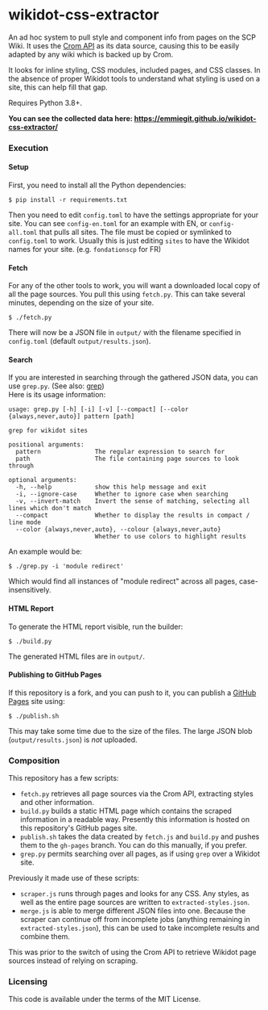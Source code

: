# wikidot-css-extractor

An ad hoc system to pull style and component info from pages on the SCP Wiki. It uses the [Crom API](https://api.crom.avn.sh/) as its data source, causing this to be easily adapted by any wiki which is backed up by Crom.

It looks for inline styling, CSS modules, included pages, and CSS classes. In the absence of proper Wikidot tools to understand what styling is used on a site, this can help fill that gap.

Requires Python 3.8+.

**You can see the collected data here: https://emmiegit.github.io/wikidot-css-extractor/**

### Execution

#### Setup

First, you need to install all the Python dependencies:

```
$ pip install -r requirements.txt
```

Then you need to edit `config.toml` to have the settings appropriate for your site.
You can see `config-en.toml` for an example with EN, or `config-all.toml` that pulls all sites.
The file must be copied or symlinked to `config.toml` to work.
Usually this is just editing `sites` to have the Wikidot names for your site. (e.g. `fondationscp` for FR)

#### Fetch

For any of the other tools to work, you will want a downloaded local copy of all the page sources.
You pull this using `fetch.py`. This can take several minutes, depending on the size of your site.

```
$ ./fetch.py
```

There will now be a JSON file in `output/` with the filename specified in `config.toml` (default `output/results.json`).

#### Search

If you are interested in searching through the gathered JSON data, you can use `grep.py`. (See also: [grep](https://en.wikipedia.org/wiki/Grep))  
Here is its usage information:

```
usage: grep.py [-h] [-i] [-v] [--compact] [--color {always,never,auto}] pattern [path]

grep for wikidot sites

positional arguments:
  pattern               The regular expression to search for
  path                  The file containing page sources to look through

optional arguments:
  -h, --help            show this help message and exit
  -i, --ignore-case     Whether to ignore case when searching
  -v, --invert-match    Invert the sense of matching, selecting all lines which don't match
  --compact             Whether to display the results in compact / line mode
  --color {always,never,auto}, --colour {always,never,auto}
                        Whether to use colors to highlight results
```

An example would be:

```
$ ./grep.py -i 'module redirect'
```

Which would find all instances of "module redirect" across all pages, case-insensitively.

#### HTML Report

To generate the HTML report visible, run the builder:

```
$ ./build.py
```

The generated HTML files are in `output/`.

#### Publishing to GitHub Pages

If this repository is a fork, and you can push to it, you can publish a [GitHub Pages](https://pages.github.com/) site using:

```
$ ./publish.sh
```

This may take some time due to the size of the files. The large JSON blob (`output/results.json`) is _not_ uploaded.

### Composition

This repository has a few scripts:

* `fetch.py` retrieves all page sources via the Crom API, extracting styles and other information.
* `build.py` builds a static HTML page which contains the scraped information in a readable way. Presently this information is hosted on this repository's GitHub pages site.
* `publish.sh` takes the data created by `fetch.js` and `build.py` and pushes them to the `gh-pages` branch. You can do this manually, if you prefer.
* `grep.py` permits searching over all pages, as if using `grep` over a Wikidot site.

Previously it made use of these scripts:

* `scraper.js` runs through pages and looks for any CSS. Any styles, as well as the entire page sources are written to `extracted-styles.json`.
* `merge.js` is able to merge different JSON files into one. Because the scraper can continue off from incomplete jobs (anything remaining in `extracted-styles.json`), this can be used to take incomplete results and combine them.

This was prior to the switch of using the Crom API to retrieve Wikidot page sources instead of relying on scraping.

### Licensing

This code is available under the terms of the MIT License.
